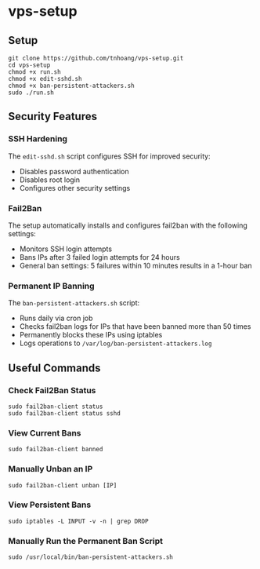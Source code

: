 # vps-setup

## Setup
```
git clone https://github.com/tnhoang/vps-setup.git
cd vps-setup
chmod +x run.sh
chmod +x edit-sshd.sh
chmod +x ban-persistent-attackers.sh
sudo ./run.sh
```

## Security Features

### SSH Hardening
The `edit-sshd.sh` script configures SSH for improved security:
- Disables password authentication
- Disables root login
- Configures other security settings

### Fail2Ban
The setup automatically installs and configures fail2ban with the following settings:
- Monitors SSH login attempts
- Bans IPs after 3 failed login attempts for 24 hours
- General ban settings: 5 failures within 10 minutes results in a 1-hour ban

### Permanent IP Banning
The `ban-persistent-attackers.sh` script:
- Runs daily via cron job
- Checks fail2ban logs for IPs that have been banned more than 50 times
- Permanently blocks these IPs using iptables
- Logs operations to `/var/log/ban-persistent-attackers.log`

## Useful Commands

### Check Fail2Ban Status
```
sudo fail2ban-client status
sudo fail2ban-client status sshd
```

### View Current Bans
```
sudo fail2ban-client banned
```

### Manually Unban an IP
```
sudo fail2ban-client unban [IP]
```

### View Persistent Bans
```
sudo iptables -L INPUT -v -n | grep DROP
```

### Manually Run the Permanent Ban Script
```
sudo /usr/local/bin/ban-persistent-attackers.sh
```
